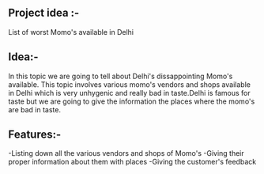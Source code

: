 ## Project idea :- 
 List of worst Momo's available in Delhi

## Idea:-
In this topic we are going to tell about Delhi's dissappointing Momo's available. This topic involves various momo's vendors and shops available in Delhi which is very unhygenic and really bad in taste.Delhi is famous for taste but we are going to give the information the places where the momo's are bad in taste.

## Features:-
-Listing down all the various vendors and shops of Momo's
-Giving their proper information about them with places
-Giving the customer's feedback
